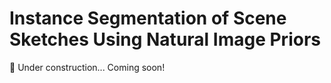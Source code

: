 # Instance Segmentation of Scene Sketches Using Natural Image Priors

🚧 Under construction... Coming soon!
